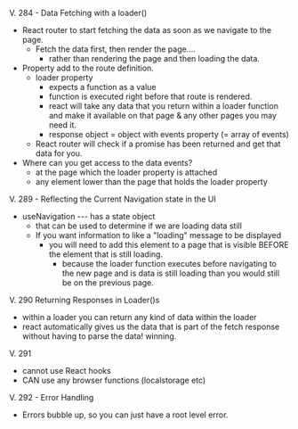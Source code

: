 V. 284 - Data Fetching with a loader()
- React router to start fetching the data as soon as we navigate to the page. 
  - Fetch the data first, then render the page.... 
    - rather than rendering the page and then loading the data.
- Property add to the route definition. 
  - loader property 
    - expects a function as a value
    - function is executed right before that route is rendered.
    - react will take any data that you return within a loader function and make it available on that page & any other pages you may need it. 
    - response object = object with events property (= array of events)
  - React router will check if a promise has been returned and get that data for you. 
- Where can you get access to the data events? 
  - at the page which the loader property is attached 
  - any element lower than the page that holds the loader property

V. 289 - Reflecting the Current Navigation state in the UI
- useNavigation --- has a state object 
  - that can be used to determine if we are loading data still 
  - If you want information to like a "loading" message to be displayed 
    - you will need to add this element to a page that is visible BEFORE the element that is still loading. 
      - because the loader function executes before navigating to the new page and is data is still loading than you would still be on the previous page. 

V. 290 Returning Responses in Loader()s
- within a loader you can return any kind of data within the loader 
- react automatically gives us the data that is part of the fetch response without having to parse the data! winning. 

V. 291 
- cannot use React hooks 
- CAN use any browser functions (localstorage etc)

V. 292 - Error Handling
- Errors bubble up, so you can just have a root level error.


